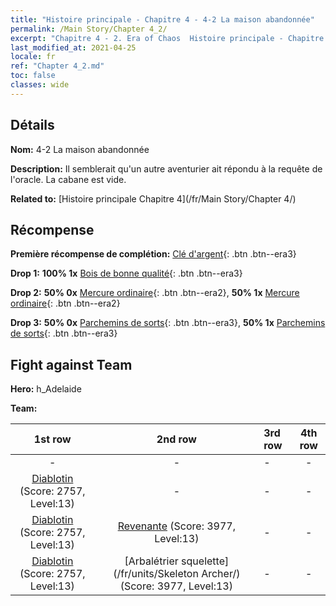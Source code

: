 ```yaml
---
title: "Histoire principale - Chapitre 4 - 4-2 La maison abandonnée"
permalink: /Main Story/Chapter 4_2/
excerpt: "Chapitre 4 - 2. Era of Chaos  Histoire principale - Chapitre 4_2. 4-2 La maison abandonnée"
last_modified_at: 2021-04-25
locale: fr
ref: "Chapter 4_2.md"
toc: false
classes: wide
---
```


## Détails

 **Nom:** 4-2 La maison abandonnée

 **Description:** Il semblerait qu'un autre aventurier ait répondu à la requête de l'oracle. La cabane est vide.

 **Related to:** [Histoire principale Chapitre 4](/fr/Main Story/Chapter 4/)

## Récompense

 **Première récompense de complétion:** [Clé d'argent](/ItemsFR/con_693/){: .btn .btn--era3}

 **Drop 1:** **100% 1x** [Bois de bonne qualité](/ItemsFR/mat_13/){: .btn .btn--era3}

 **Drop 2:** **50% 0x** [Mercure ordinaire](/ItemsFR/mat_8/){: .btn .btn--era2}, **50% 1x** [Mercure ordinaire](/ItemsFR/mat_8/){: .btn .btn--era2}

 **Drop 3:** **50% 0x** [Parchemins de sorts](/ItemsFR/con_694/){: .btn .btn--era3}, **50% 1x** [Parchemins de sorts](/ItemsFR/con_694/){: .btn .btn--era3}


## Fight against Team
 **Hero:** h_Adelaide

 **Team:**


  | 1st row | 2nd row | 3rd row | 4th row |
  |:----:|:----:|:----|:----:|
  | - | - | - | - |
  | [Diablotin](/fr/units/Imp/) (Score: 2757, Level:13)  | - | - | - |
  | [Diablotin](/fr/units/Imp/) (Score: 2757, Level:13)  | [Revenante](/fr/units/Wight/) (Score: 3977, Level:13)  | - | - |
  | [Diablotin](/fr/units/Imp/) (Score: 2757, Level:13)  | [Arbalétrier squelette](/fr/units/Skeleton Archer/) (Score: 3977, Level:13)  | - | - |


